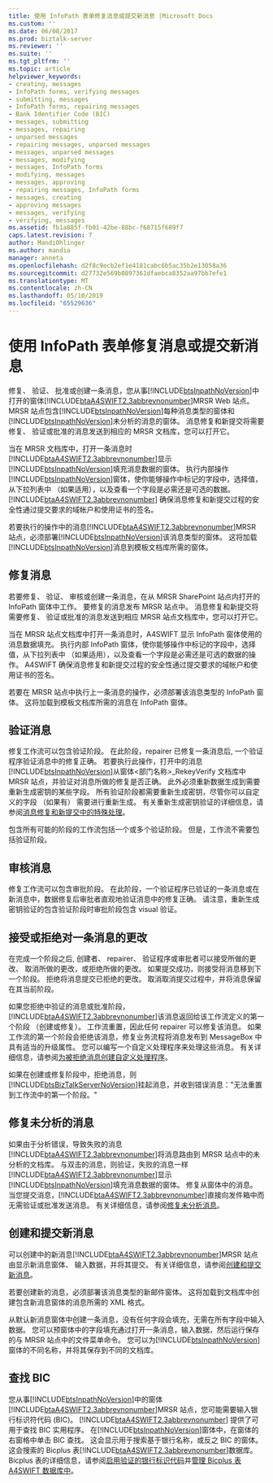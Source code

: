```yaml
---
title: 使用 InfoPath 表单修复消息或提交新消息 |Microsoft Docs
ms.custom: ''
ms.date: 06/08/2017
ms.prod: biztalk-server
ms.reviewer: ''
ms.suite: ''
ms.tgt_pltfrm: ''
ms.topic: article
helpviewer_keywords:
- creating, messages
- InfoPath forms, verifying messages
- submitting, messages
- InfoPath forms, repairing messages
- Bank Identifier Code (BIC)
- messages, submitting
- messages, repairing
- unparsed messages
- repairing messages, unparsed messages
- messages, unparsed messages
- messages, modifying
- messages, InfoPath forms
- modifying, messages
- messages, approving
- repairing messages, InfoPath forms
- messages, creating
- approving messages
- messages, verifying
- verifying, messages
ms.assetid: fb1a885f-fb01-42be-88bc-f68715f689f7
caps.latest.revision: 7
author: MandiOhlinger
ms.author: mandia
manager: anneta
ms.openlocfilehash: d2f8c9ecb2ef1e4181cabc6b5ac35b2e13058a36
ms.sourcegitcommit: d27732e569b0897361dfaebca8352aa97bb7efe1
ms.translationtype: MT
ms.contentlocale: zh-CN
ms.lasthandoff: 05/10/2019
ms.locfileid: "65529636"
---
```

# <a name="using-an-infopath-form-to-repair-a-message-or-submit-a-new-message"></a>使用 InfoPath 表单修复消息或提交新消息
修复、 验证、 批准或创建一条消息，您从事[!INCLUDE[btsInpathNoVersion](../../includes/btsinpathnoversion-md.md)]中打开的窗体[!INCLUDE[btaA4SWIFT2.3abbrevnonumber](../../includes/btaa4swift2-3abbrevnonumber-md.md)]MRSR Web 站点。 MRSR 站点包含[!INCLUDE[btsInpathNoVersion](../../includes/btsinpathnoversion-md.md)]每种消息类型的窗体和[!INCLUDE[btsInpathNoVersion](../../includes/btsinpathnoversion-md.md)]未分析的消息的窗体。 消息修复和新提交将需要修复、 验证或批准的消息发送到相应的 MRSR 文档库，您可以打开它。  
  
 当在 MRSR 文档库中，打开一条消息时[!INCLUDE[btaA4SWIFT2.3abbrevnonumber](../../includes/btaa4swift2-3abbrevnonumber-md.md)]显示[!INCLUDE[btsInpathNoVersion](../../includes/btsinpathnoversion-md.md)]填充消息数据的窗体。 执行内部操作[!INCLUDE[btsInpathNoVersion](../../includes/btsinpathnoversion-md.md)]窗体，使你能够操作中标记的字段中，选择值，从下拉列表中 （如果适用），以及查看一个字段是必需还是可选的数据。 [!INCLUDE[btaA4SWIFT2.3abbrevnonumber](../../includes/btaa4swift2-3abbrevnonumber-md.md)] 确保消息修复和新提交过程的安全性通过提交要求的域帐户和使用证书的签名。  
  
 若要执行的操作中的消息[!INCLUDE[btaA4SWIFT2.3abbrevnonumber](../../includes/btaa4swift2-3abbrevnonumber-md.md)]MRSR 站点，必须部署[!INCLUDE[btsInpathNoVersion](../../includes/btsinpathnoversion-md.md)]该消息类型的窗体。 这将加载[!INCLUDE[btsInpathNoVersion](../../includes/btsinpathnoversion-md.md)]消息到模板文档库所需的窗体。  
  
## <a name="repairing-a-message"></a>修复消息  
 若要修复、 验证、 审核或创建一条消息，在从 MRSR SharePoint 站点内打开的 InfoPath 窗体中工作。 要修复的消息发布 MRSR 站点中。 消息修复和新提交将需要修复、 验证或批准的消息发送到相应 MRSR 站点文档库中，您可以打开它。  
  
 当在 MRSR 站点文档库中打开一条消息时，A4SWIFT 显示 InfoPath 窗体使用的消息数据填充。 执行内部 InfoPath 窗体，使你能够操作中标记的字段中，选择值，从下拉列表中 （如果适用），以及查看一个字段是必需还是可选的数据的操作。 A4SWIFT 确保消息修复和新提交过程的安全性通过提交要求的域帐户和使用证书的签名。  
  
 若要在 MRSR 站点中执行上一条消息的操作，必须部署该消息类型的 InfoPath 窗体。 这将加载到模板文档库所需的消息在 InfoPath 窗体。  
  
## <a name="verifying-a-message"></a>验证消息  
 修复工作流可以包含验证阶段。 在此阶段，repairer 已修复一条消息后, 一个验证程序验证消息中的修复正确。 若要执行此操作，打开中的消息[!INCLUDE[btsInpathNoVersion](../../includes/btsinpathnoversion-md.md)]从窗体\<部门名称\>_RekeyVerify 文档库中 MRSR 站点，并验证对消息所做的修复是否正确。 此外必须重新数据生成到需要重新生成密钥的某些字段。 所有验证阶段都需要重新生成密钥，尽管你可以自定义的字段 （如果有） 需要进行重新生成。 有关重新生成密钥验证的详细信息，请参阅[消息修复和新提交中的特殊处理](../../adapters-and-accelerators/accelerator-swift/special-processing-in-message-repair-and-new-submission.md)。  
  
 包含所有可能的阶段的工作流包括一个或多个验证阶段。 但是，工作流不需要包括验证阶段。  
  
## <a name="approving-a-message"></a>审核消息  
 修复工作流可以包含审批阶段。 在此阶段，一个验证程序已验证的一条消息或在新消息中，数据修复后审批者直观地验证消息中的修复正确。 请注意，重新生成密钥验证的包含验证阶段时审批阶段包含 visual 验证。  
  
## <a name="accepting-or-rejecting-the-changes-to-a-message"></a>接受或拒绝对一条消息的更改  
 在完成一个阶段之后, 创建者、 repairer、 验证程序或审批者可以接受所做的更改、 取消所做的更改，或拒绝所做的更改。 如果提交成功，则接受将消息移到下一个阶段。 拒绝将消息提交已拒绝的更改。 取消取消提交过程中，并将消息保留在其当前阶段。  
  
 如果您拒绝中验证的消息或批准阶段，[!INCLUDE[btaA4SWIFT2.3abbrevnonumber](../../includes/btaa4swift2-3abbrevnonumber-md.md)]该消息返回给该工作流定义的第一个阶段 （创建或修复）。 工作流重置，因此任何 repairer 可以修复该消息。 如果工作流的第一个阶段会拒绝该消息，修复业务流程将消息发布到 MessageBox 中具有适当的升级属性。 您可以编写一个自定义处理程序来处理这些消息。 有关详细信息，请参阅[为被拒绝消息创建自定义处理程序](../../adapters-and-accelerators/accelerator-swift/creating-a-custom-handler-for-rejected-messages.md)。  
  
 如果在创建或修复阶段中，拒绝消息，则[!INCLUDE[btsBizTalkServerNoVersion](../../includes/btsbiztalkservernoversion-md.md)]挂起消息，并收到错误消息："无法重置到工作流中的第一个阶段。"  
  
## <a name="repairing-an-unparsed-message"></a>修复未分析的消息  
 如果由于分析错误，导致失败的消息[!INCLUDE[btaA4SWIFT2.3abbrevnonumber](../../includes/btaa4swift2-3abbrevnonumber-md.md)]将消息路由到 MRSR 站点中的未分析的文档库。 与双击的消息，则验证，失败的消息一样[!INCLUDE[btaA4SWIFT2.3abbrevnonumber](../../includes/btaa4swift2-3abbrevnonumber-md.md)]显示[!INCLUDE[btsInpathNoVersion](../../includes/btsinpathnoversion-md.md)]填充消息数据的窗体。 修复从窗体中的消息。 当您提交消息，[!INCLUDE[btaA4SWIFT2.3abbrevnonumber](../../includes/btaa4swift2-3abbrevnonumber-md.md)]直接向发件箱中而无需验证或批准发送消息。 有关详细信息，请参阅[修复未分析消息](../../adapters-and-accelerators/accelerator-swift/repairing-unparsed-messages.md)。  
  
## <a name="creating-and-submitting-a-new-message"></a>创建和提交新消息  
 可以创建中的新消息[!INCLUDE[btaA4SWIFT2.3abbrevnonumber](../../includes/btaa4swift2-3abbrevnonumber-md.md)]MRSR 站点由显示新消息窗体、 输入数据，并将其提交。 有关详细信息，请参阅[创建和提交新消息](../../adapters-and-accelerators/accelerator-swift/creating-and-submitting-a-new-message.md)。  
  
 若要创建新的消息，必须部署该消息类型的新邮件窗体。 这将加载到文档库中创建包含新消息窗体的消息所需的 XML 格式。  
  
 从默认新消息窗体中创建一条消息，没有任何字段会填充，无需在所有字段中输入数据。 您可以预窗体中的字段填充通过打开一条消息，输入数据，然后运行保存的与 MRSR 站点中的文件菜单命令。 您可以为[!INCLUDE[btsInpathNoVersion](../../includes/btsinpathnoversion-md.md)]窗体的不同名称，并将其保存到不同的文档库。  
  
## <a name="looking-up-a-bic"></a>查找 BIC  
 您从事[!INCLUDE[btsInpathNoVersion](../../includes/btsinpathnoversion-md.md)]中的窗体[!INCLUDE[btaA4SWIFT2.3abbrevnonumber](../../includes/btaa4swift2-3abbrevnonumber-md.md)]MRSR 站点，您可能需要输入银行标识符代码 (BIC)。 [!INCLUDE[btaA4SWIFT2.3abbrevnonumber](../../includes/btaa4swift2-3abbrevnonumber-md.md)] 提供了可用于查找 BIC 实用程序。 在[!INCLUDE[btsInpathNoVersion](../../includes/btsinpathnoversion-md.md)]窗体中，在窗体的右窗格中单击 BIC 查找。 这会显示用于搜索基于银行名称，或反之 BIC 的窗体。 这会搜索的 Bicplus 表[!INCLUDE[btaA4SWIFT2.3abbrevnonumber](../../includes/btaa4swift2-3abbrevnonumber-md.md)]数据库。 Bicplus 表的详细信息，请参阅[启用验证的银行标识代码](../../adapters-and-accelerators/accelerator-swift/enabling-validation-of-bank-identifier-codes.md)并[管理 Bicplus 表 A4SWIFT 数据库中](../../adapters-and-accelerators/accelerator-swift/managing-the-bicplus-table-in-the-a4swift-database.md)。